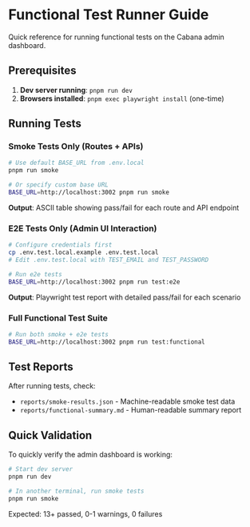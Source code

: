 # Functional Test Runner Guide

Quick reference for running functional tests on the Cabana admin dashboard.

## Prerequisites

1. **Dev server running**: `pnpm run dev`
2. **Browsers installed**: `pnpm exec playwright install` (one-time)

## Running Tests

### Smoke Tests Only (Routes + APIs)
```bash
# Use default BASE_URL from .env.local
pnpm run smoke

# Or specify custom base URL
BASE_URL=http://localhost:3002 pnpm run smoke
```

**Output**: ASCII table showing pass/fail for each route and API endpoint

### E2E Tests Only (Admin UI Interaction)
```bash
# Configure credentials first
cp .env.test.local.example .env.test.local
# Edit .env.test.local with TEST_EMAIL and TEST_PASSWORD

# Run e2e tests
BASE_URL=http://localhost:3002 pnpm run test:e2e
```

**Output**: Playwright test report with detailed pass/fail for each scenario

### Full Functional Test Suite
```bash
# Run both smoke + e2e tests
BASE_URL=http://localhost:3002 pnpm run test:functional
```

## Test Reports

After running tests, check:
- `reports/smoke-results.json` - Machine-readable smoke test data
- `reports/functional-summary.md` - Human-readable summary report

## Quick Validation

To quickly verify the admin dashboard is working:
```bash
# Start dev server
pnpm run dev

# In another terminal, run smoke tests
pnpm run smoke
```

Expected: 13+ passed, 0-1 warnings, 0 failures
